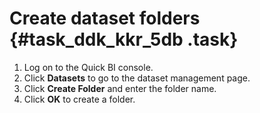 # Create dataset folders {#task_ddk_kkr_5db .task}

1.   Log on to the Quick BI console. 
2.   Click **Datasets** to go to the dataset management page. 
3.   Click **Create Folder** and enter the folder name. 
4.   Click **OK** to create a folder. 

